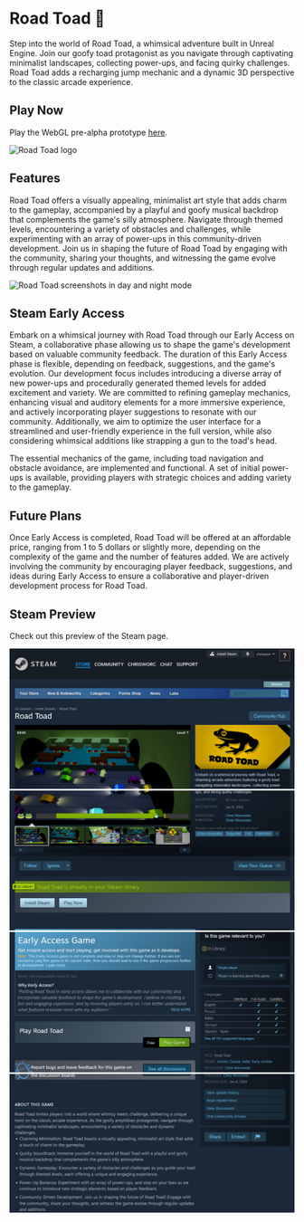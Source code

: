 # Road Toad 🐸

Step into the world of Road Toad, a whimsical adventure built in Unreal Engine. Join our goofy toad protagonist as you navigate through captivating minimalist landscapes, collecting power-ups, and facing quirky challenges. Road Toad adds a recharging jump mechanic and a dynamic 3D perspective to the classic arcade experience.

## Play Now

Play the WebGL pre-alpha prototype [here](chriswhisker.github.io/road-toad-webgl/).

![Road Toad logo](https://github.com/ChrisWhisker/road-toad/assets/6521800/7ec77d78-053b-4836-8025-7e14c49a4889)

## Features

Road Toad offers a visually appealing, minimalist art style that adds charm to the gameplay, accompanied by a playful and goofy musical backdrop that complements the game's silly atmosphere. Navigate through themed levels, encountering a variety of obstacles and challenges, while experimenting with an array of power-ups in this community-driven development. Join us in shaping the future of Road Toad by engaging with the community, sharing your thoughts, and witnessing the game evolve through regular updates and additions.

![Road Toad screenshots in day and night mode](https://github.com/ChrisWhisker/road-toad/assets/6521800/045a24d6-bcbf-4771-bbb7-b8eae91818e4)

## Steam Early Access

Embark on a whimsical journey with Road Toad through our Early Access on Steam, a collaborative phase allowing us to shape the game's development based on valuable community feedback. The duration of this Early Access phase is flexible, depending on feedback, suggestions, and the game's evolution. Our development focus includes introducing a diverse array of new power-ups and procedurally generated themed levels for added excitement and variety. We are committed to refining gameplay mechanics, enhancing visual and auditory elements for a more immersive experience, and actively incorporating player suggestions to resonate with our community. Additionally, we aim to optimize the user interface for a streamlined and user-friendly experience in the full version, while also considering whimsical additions like strapping a gun to the toad's head.

The essential mechanics of the game, including toad navigation and obstacle avoidance, are implemented and functional. A set of initial power-ups is available, providing players with strategic choices and adding variety to the gameplay.

## Future Plans

Once Early Access is completed, Road Toad will be offered at an affordable price, ranging from 1 to 5 dollars or slightly more, depending on the complexity of the game and the number of features added. We are actively involving the community by encouraging player feedback, suggestions, and ideas during Early Access to ensure a collaborative and player-driven development process for Road Toad.

## Steam Preview

Check out this preview of the Steam page.



![Steam store screenshot #1](./github-screenshots/steam-1.png)
![Steam store screenshot #2](./github-screenshots/steam-2.png)
![Steam store screenshot #3](./github-screenshots/steam-3.png)
![Steam store screenshot #4](./github-screenshots/steam-4.png)
